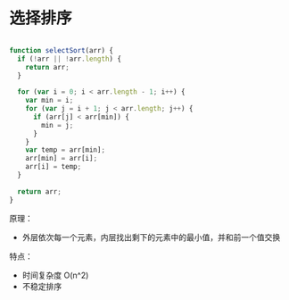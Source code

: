 # 选择排序

```javascript

function selectSort(arr) {
  if (!arr || !arr.length) {
    return arr;
  }
  
  for (var i = 0; i < arr.length - 1; i++) {
    var min = i;
    for (var j = i + 1; j < arr.length; j++) {    
      if (arr[j] < arr[min]) {
        min = j;
      }
    }
    var temp = arr[min];
    arr[min] = arr[i];
    arr[i] = temp;
  }
  
  return arr;
}

```

原理：
* 外层依次每一个元素，内层找出剩下的元素中的最小值，并和前一个值交换

特点：
* 时间复杂度 O(n^2)
* 不稳定排序
